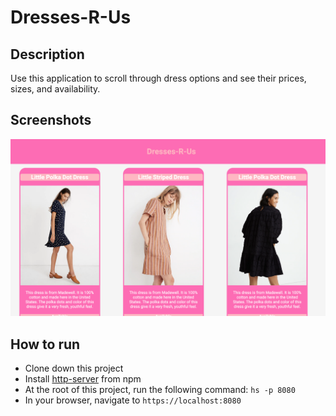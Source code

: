 # Dresses-R-Us

## Description
Use this application to scroll through dress options and see their prices, sizes, and availability.

## Screenshots
![Dresses-R-Us Preview](https://raw.githubusercontent.com/maggieisgreene/product-cards/master/screenshots/mainview.png)

## How to run
* Clone down this project
* Install [http-server](https://www.npmjs.com/package/http-server) from npm
* At the root of this project, run the following command: `hs -p 8080`
* In your browser, navigate to `https://localhost:8080`